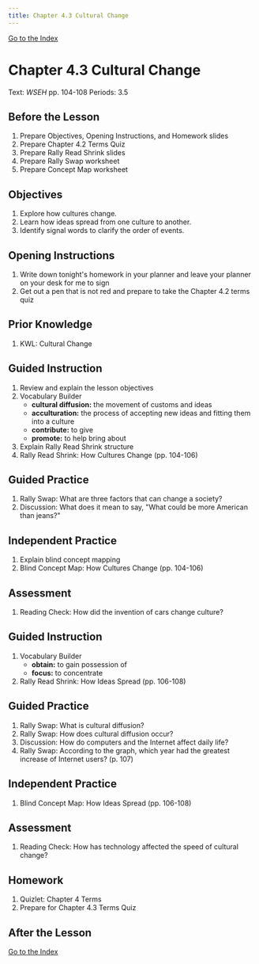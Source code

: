 ```yaml
---
title: Chapter 4.3 Cultural Change
---
```


[Go to the Index](index.html)

# Chapter 4.3 Cultural Change

Text: *WSEH* pp. 104-108 
Periods: 3.5

## Before the Lesson

1. Prepare Objectives, Opening Instructions, and Homework slides
2. Prepare Chapter 4.2 Terms Quiz
3. Prepare Rally Read Shrink slides
4. Prepare Rally Swap worksheet
5. Prepare Concept Map worksheet

## Objectives

1. Explore how cultures change.
2. Learn how ideas spread from one culture to another.
3. Identify signal words to clarify the order of events.

## Opening Instructions

1. Write down tonight's homework in your planner and leave your planner on your desk for me to sign
2. Get out a pen that is not red and prepare to take the Chapter 4.2 terms quiz

## Prior Knowledge

1. KWL: Cultural Change

## Guided Instruction

1. Review and explain the lesson objectives
2. Vocabulary Builder
   - **cultural diffusion:** the movement of customs and ideas
   - **acculturation:** the process of accepting new ideas and fitting them into a culture
   - **contribute:** to give
   - **promote:** to help bring about
3. Explain Rally Read Shrink structure
4. Rally Read Shrink: How Cultures Change (pp. 104-106)

## Guided Practice

1. Rally Swap: What are three factors that can change a society?
2. Discussion: What does it mean to say, "What could be more American than jeans?"

## Independent Practice

1. Explain blind concept mapping
2. Blind Concept Map: How Cultures Change (pp. 104-106)

## Assessment

1. Reading Check: How did the invention of cars change culture?

## Guided Instruction

1. Vocabulary Builder
   - **obtain:** to gain possession of
   - **focus:** to concentrate
2. Rally Read Shrink: How Ideas Spread (pp. 106-108)

## Guided Practice

1. Rally Swap: What is cultural diffusion?
2. Rally Swap: How does cultural diffusion occur?
3. Discussion: How do computers and the Internet affect daily life?
4. Rally Swap: According to the graph, which year had the greatest increase of Internet users? (p. 107)

## Independent Practice

1. Blind Concept Map: How Ideas Spread (pp. 106-108)

## Assessment

1. Reading Check: How has technology affected the speed of cultural change?

## Homework

1. Quizlet: Chapter 4 Terms
2. Prepare for Chapter 4.3 Terms Quiz

## After the Lesson

[Go to the Index](index.html)
